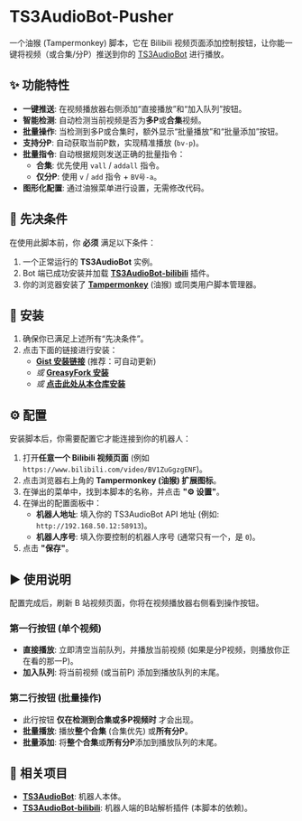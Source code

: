 # TS3AudioBot-Pusher

一个油猴 (Tampermonkey) 脚本，它在 Bilibili 视频页面添加控制按钮，让你能一键将视频（或合集/分P）推送到你的 [TS3AudioBot](https://github.com/Splamy/TS3AudioBot) 进行播放。

## ✨ 功能特性

* **一键推送**: 在视频播放器右侧添加“直接播放”和“加入队列”按钮。
* **智能检测**: 自动检测当前视频是否为**多P**或**合集**视频。
* **批量操作**: 当检测到多P或合集时，额外显示“批量播放”和“批量添加”按钮。
* **支持分P**: 自动获取当前P数，实现精准播放 (`bv-p`)。
* **批量指令**: 自动根据规则发送正确的批量指令：
    * **合集**: 优先使用 `vall` / `addall` 指令。
    * **仅分P**: 使用 `v` / `add` 指令 + `BV号-a`。
* **图形化配置**: 通过油猴菜单进行设置，无需修改代码。

## 🧩 先决条件

在使用此脚本前，你 **必须** 满足以下条件：

1.  一个正常运行的 **TS3AudioBot** 实例。
2.  Bot 端已成功安装并加载 [**TS3AudioBot-bilibili**](https://github.com/HuxiaoRoar/TS3AudioBot-bilibili) 插件。
3.  你的浏览器安装了 [**Tampermonkey**](https://www.tampermonkey.net/) (油猴) 或同类用户脚本管理器。

## 🚀 安装

1.  确保你已满足上述所有“先决条件”。
2.  点击下面的链接进行安装：
    * **[Gist 安装链接](https://gist.github.com/HuxiaoRoar/84906305e947b6a60b43e76b62031369/raw/a7bf506690618cb450eff13ad8ae352663cbbb3c/TS3AudioBot-Pusher.user.js)** (推荐：可自动更新)
    * *或* **[GreasyFork 安装](https://greasyfork.org/zh-CN/scripts/553983-b%E7%AB%99%E9%9F%B3%E9%A2%91%E4%B8%80%E9%94%AE%E6%8E%A8%E9%80%81-ts3audiobot)**
    * *或* **[点击此处从本仓库安装](https://github.com/HuxiaoRoar/TS3AudioBot-Pusher/blob/main/TS3AudioBot-Pusher.user.js)**

## ⚙️ 配置

安装脚本后，你需要配置它才能连接到你的机器人：

1.  打开**任意一个 Bilibili 视频页面** (例如 `https://www.bilibili.com/video/BV1ZuGgzgENF`)。
2.  点击浏览器右上角的 **Tampermonkey (油猴) 扩展图标**。
3.  在弹出的菜单中，找到本脚本的名称，并点击 **"⚙️ 设置"**。
4.  在弹出的配置面板中：
    * **机器人地址**: 填入你的 TS3AudioBot API 地址 (例如: `http://192.168.50.12:58913`)。
    * **机器人序号**: 填入你要控制的机器人序号 (通常只有一个，是 `0`)。
5.  点击 **"保存"**。

## ▶️ 使用说明

配置完成后，刷新 B 站视频页面，你将在视频播放器右侧看到操作按钮。

### 第一行按钮 (单个视频)

* **直接播放**: 立即清空当前队列，并播放当前视频 (如果是分P视频，则播放你正在看的那一P)。
* **加入队列**: 将当前视频 (或当前P) 添加到播放队列的末尾。

### 第二行按钮 (批量操作)

* 此行按钮 **仅在检测到合集或多P视频时** 才会出现。
* **批量播放**: 播放**整个合集** (合集优先) 或**所有分P**。
* **批量添加**: 将**整个合集**或**所有分P**添加到播放队列的末尾。

## 🤝 相关项目

* [**TS3AudioBot**](https://github.com/Splamy/TS3AudioBot): 机器人本体。
* [**TS3AudioBot-bilibili**](https://github.com/HuxiaoRoar/TS3AudioBot-bilibili): 机器人端的B站解析插件 (本脚本的依赖)。
